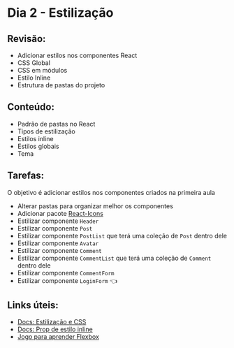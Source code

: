 # Dia 2 - Estilização

## Revisão:
- Adicionar estilos nos componentes React
- CSS Global
- CSS em módulos
- Estilo Inline
- Estrutura de pastas do projeto

## Conteúdo:
- Padrão de pastas no React
- Tipos de estilização
- Estilos inline
- Estilos globais
- Tema

## Tarefas:
O objetivo é adicionar estilos nos componentes criados na primeira aula

- Alterar pastas para organizar melhor os componentes
- Adicionar pacote [React-Icons](https://react-icons.github.io/react-icons/)
- Estilizar componente `Header`
- Estilizar componente `Post`
- Estilizar componente `PostList` que terá uma coleção de `Post` dentro dele
- Estilizar componente `Avatar`
- Estilizar componente `Comment`
- Estilizar componente `CommentList` que terá uma coleção de `Comment` dentro dele
- Estilizar componente `CommentForm`
- Estilizar componente `LoginForm`  👈

## Links úteis:
- [Docs: Estilização e CSS](https://pt-br.reactjs.org/docs/faq-styling.html)
- [Docs: Prop de estilo inline](https://pt-br.reactjs.org/docs/dom-elements.html#style)
- [Jogo para aprender Flexbox](https://flexboxfroggy.com/)